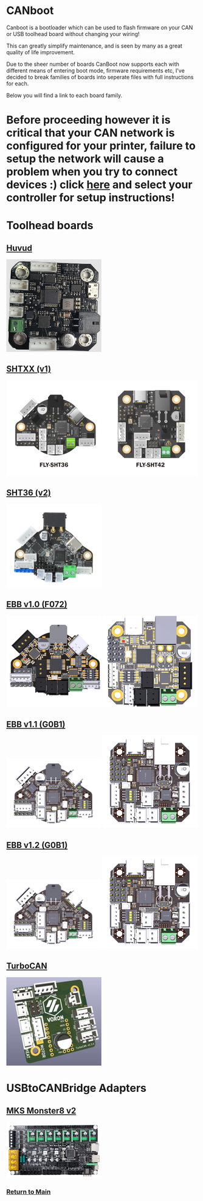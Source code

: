 # CANboot

Canboot is a bootloader which can be used to flash firmware on your CAN or USB toolhead board without changing your wiring!

This can greatly simplify maintenance, and is seen by many as a great quality of life improvement.

Due to the sheer number of boards CanBoot now supports each with different means of entering boot mode, firmware requirements etc, I've decided to break families of boards into seperate files with full instructions for each.


Below you will find a link to each board family.


# **Before proceeding however it is critical that your CAN network is configured for your printer, failure to setup the network will cause a problem when you try to connect devices :) click [here](../index.md#control-boards) and select your controller for setup instructions!**




# Toolhead boards

## [Huvud](../toolhead/huvud-0.61.md)

[<img src='../images/huvud_0.61.png' width='250'>](../toolhead/huvud-0.61.md)

## [SHTXX (v1)](../toolhead/sht36-42.md)

[<img src='../images/sht36.jpg' width='250'>](../toolhead/sht36-42.md)
[<img src='../images/sht42.jpg' width='250'>](../toolhead/sht36-42.md)

## [SHT36 (v2)](../toolhead/sht36v2.md)
[<img src='../images/sht36v2.png' width='250'>](../toolhead/sht36v2.md)

## [EBB v1.0 (F072)](../toolhead/ebb36-42_v1.0.md)

[<img src='../images/ebb36_v1.0.png' width='250'>](../toolhead/ebb36-42_v1.0.md)
[<img src='../images/ebb42_v1.0.png' width='250'>](../toolhead/ebb36-42_v1.0.md)

## [EBB v1.1 (G0B1)](./toolhead/ebb36-42_v1.1.md)

[<img src='../images/ebb36_v1.1.png' width='250'>](../toolhead/ebb36-42_v1.1.md)
[<img src='../images/ebb42_v1.1.png' width='250'>](../toolhead/ebb36-42_v1.1.md)

## [EBB v1.2 (G0B1)](../toolhead/ebb36-42_v1.2.md)

[<img src='../images/ebb36_v1.1.png' width='250'>](../toolhead/ebb36-42_v1.2.md)
[<img src='../images/ebb42_v1.1.png' width='250'>](../toolhead/ebb36-42_v1.2.md)


## [TurboCAN](../toolhead/turbocan.md)

[<img src='../images/turbocan.jpg' width='250'>](../toolhead/turbocan.md)

# **USBtoCANBridge Adapters**

## [MKS Monster8 v2](./monster8v2.md)

[<img src='../images/monster8v2.png' width='250'>](./monster8v2.md)



### [Return to Main](../index.md)
